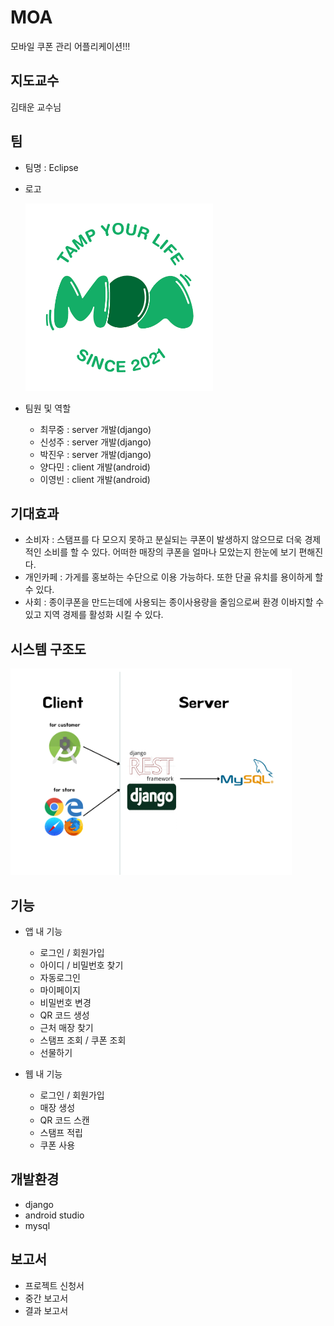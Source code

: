 # MOA
모바일 쿠폰 관리 어플리케이션!!!

## 지도교수
김태운 교수님

## 팀
- 팀명 : Eclipse      
- 로고 
     
   <img src="/img/MOA_Logo.png" width="300" height="300">
- 팀원 및 역할 
  - 최무중 : server 개발(django) 
  - 신성주 : server 개발(django)
  - 박진우 : server 개발(django)
  - 양다민 : client 개발(android)
  - 이영빈 : client 개발(android)
  

## 기대효과
 - 소비자 : 스탬프를 다 모으지 못하고 분실되는 쿠폰이 발생하지 않으므로 더욱 경제적인 소비를 할 수 있다. 어떠한 매장의 쿠폰을 얼마나 모았는지 한눈에 보기 편해진다.
 - 개인카페 : 가게를 홍보하는 수단으로 이용 가능하다. 또한 단골 유치를 용이하게 할 수 있다.
 - 사회 : 종이쿠폰을 만드는데에 사용되는 종이사용량을 줄임으로써 환경 이바지할 수 있고 지역 경제를 활성화 시킬 수 있다.

## 시스템 구조도

   <img src="/img/structure.png" width="450" height="330">
   
## 기능
- 앱 내 기능
  - 로그인 / 회원가입
  - 아이디 / 비밀번호 찾기
  - 자동로그인
  - 마이페이지
  - 비밀번호 변경
  - QR 코드 생성
  - 근처 매장 찾기
  - 스탬프 조회 / 쿠폰 조회
  - 선물하기


- 웹 내 기능
  - 로그인 / 회원가입
  - 매장 생성
  - QR 코드 스캔
  - 스탬프 적립
  - 쿠폰 사용

## 개발환경
- django
- android studio
- mysql

## 보고서 
- 프로젝트 신청서
- 중간 보고서
- 결과 보고서

